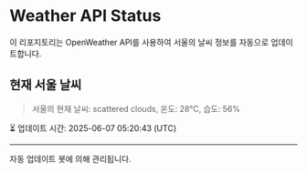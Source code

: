 
# Weather API Status

이 리포지토리는 OpenWeather API를 사용하여 서울의 날씨 정보를 자동으로 업데이트합니다.

## 현재 서울 날씨
> 서울의 현재 날씨: scattered clouds, 온도: 28°C, 습도: 56%

⏳ 업데이트 시간: 2025-06-07 05:20:43 (UTC)

---
자동 업데이트 봇에 의해 관리됩니다.
